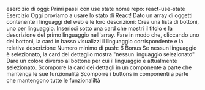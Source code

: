 esercizio di oggi: Primi passi con use state
nome repo: react-use-state
Esercizio
Oggi proviamo a usare lo stato di React!
Dato un array di oggetti contenente i linguaggi del web e le loro descrizioni:
Crea una lista di bottoni, uno per linguaggio.
Inserisci sotto una card che mostri il titolo e la descrizione del primo linguaggio nell'array.
Fare in modo che, cliccando uno dei bottoni, la card in basso visualizzi il linguaggio corrispondente e la relativa descrizione
Numero minimo di push: 6
Bonus
Se nessun linguaggio è selezionato, la card del dettaglio mostra "nessun linguaggio selezionato"
Dare un colore diverso al bottone per cui il linguaggio è attualmente selezionato.
Scomporre la card dei dettagli in un componente a parte che mantenga le sue funzionalità
Scomporre i buttons in componenti a parte che mantengono tutte le funzionaliltà